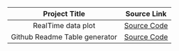 Project Title | Source Link
:---: | :---:
RealTime data plot | [Source Code](./RandomPlot-PyQt)
Github Readme Table generator | [Source Code](./GenerateReadMeTable)

